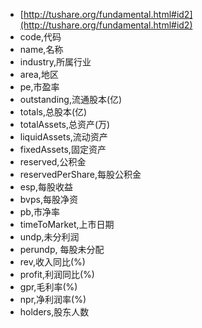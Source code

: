 - [http://tushare.org/fundamental.html#id2](http://tushare.org/fundamental.html#id2)
- code,代码
- name,名称
- industry,所属行业
- area,地区
- pe,市盈率
- outstanding,流通股本(亿)
- totals,总股本(亿)
- totalAssets,总资产(万)
- liquidAssets,流动资产
- fixedAssets,固定资产
- reserved,公积金
- reservedPerShare,每股公积金
- esp,每股收益
- bvps,每股净资
- pb,市净率
- timeToMarket,上市日期
- undp,未分利润
- perundp, 每股未分配
- rev,收入同比(%)
- profit,利润同比(%)
- gpr,毛利率(%)
- npr,净利润率(%)
- holders,股东人数
